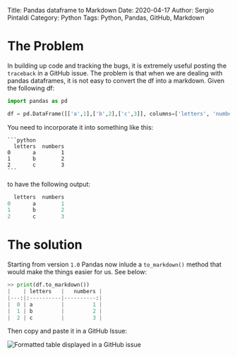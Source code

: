 Title: Pandas dataframe to Markdown
Date: 2020-04-17
Author: Sergio Pintaldi
Category: Python
Tags: Python, Pandas, GitHub, Markdown

# The Problem
In building up code and tracking the bugs, it is extremely useful posting the `traceback` in a GitHub issue. The problem is that when we are dealing with pandas dataframes, it is not easy to convert the df into a markdown. Given the following df:

```python
import pandas as pd

df = pd.DataFrame([['a',1],['b',2],['c',3]], columns=['letters', 'numbers'])
```

You need to incorporate it into something like this:

<!-- language: lang-none -->

    ```python
      letters  numbers
    0       a        1
    1       b        2
    2       c        3
    ```

to have the following output:

```python
  letters  numbers
0       a        1
1       b        2
2       c        3
```

# The solution
Starting from version `1.0` Pandas now inlude a `to_markdown()` method that would make the things easier for us. See below:

```python
>> print(df.to_markdown())
|    | letters   |   numbers |
|---:|:----------|----------:|
|  0 | a         |         1 |
|  1 | b         |         2 |
|  2 | c         |         3 |
```

Then copy and paste it in a GitHub Issue:

![Formatted table displayed in a GitHub issue]({attach}images/pandas-to-markdown/pandas-df-to-markdown.png)
